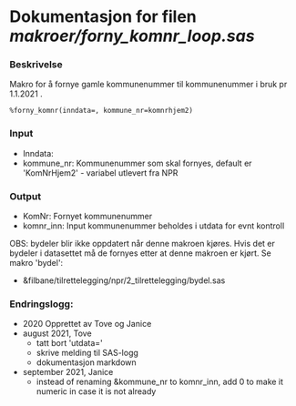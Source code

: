 
# Dokumentasjon for filen *makroer/forny_komnr_loop.sas*

### Beskrivelse

Makro for å fornye gamle kommunenummer til kommunenummer i bruk pr 1.1.2021 .

```
%forny_komnr(inndata=, kommune_nr=komnrhjem2)
```

### Input 
- Inndata:
- kommune_nr:  Kommunenummer som skal fornyes, default er 'KomNrHjem2' - variabel utlevert fra NPR 

### Output 
- KomNr: Fornyet kommunenummer
- komnr_inn: Input kommunenummer beholdes i utdata for evnt kontroll

OBS: bydeler blir ikke oppdatert når denne makroen kjøres. 
Hvis det er bydeler i datasettet må de fornyes etter at denne makroen er kjørt. 
Se makro 'bydel': 
- &filbane/tilrettelegging/npr/2_tilrettelegging/bydel.sas

### Endringslogg:

- 2020 Opprettet av Tove og Janice
- august 2021, Tove
  - tatt bort 'utdata='
  - skrive melding til SAS-logg
  - dokumentasjon markdown
- september 2021, Janice
  - instead of renaming &kommune_nr to komnr_inn, add 0 to make it numeric in case it is not already

